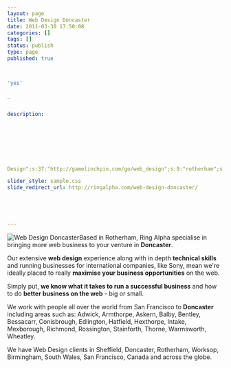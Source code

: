 ```yaml
---
layout: page
title: Web Design Doncaster
date: 2011-03-30 17:50:08
categories: []
tags: []
status: publish
type: page
published: true



'yes'

_


description:








Design";s:37:"http://gamelinchpin.com/go/web_design";s:9:"rotherham";s:22:"/web-design-rotherham/";s:9:"sheffield";s:22:"/web-design-sheffield/";s:9:"doncaster";s:22:"/web-design-doncaster/";}s:4:"time";i:1422504702;}

slider_style: sample.css
slide_redirect_url: http://ringalpha.com/web-design-doncaster/





---
```

![Web Design
Doncaster](assets/frenchgate-e1301507291969-150x150.jpg "Web Design Doncaster")Based
in Rotherham, Ring Alpha specialise in bringing more web business to
your venture in **Doncaster**.

Our extensive **web design** experience along with in depth **technical
skills** and running businesses for international companies, like Sony,
mean we're ideally placed to really **maximise your business
opportunities** on the web.

Simply put, **we know what it takes to run a successful business** and
how to do **better business on the web** - big or small.

We work with people all over the world from San Francisco to
**Doncaster** including areas such
as: Adwick, Armthorpe, Askern, Balby,
Bentley, Bessacarr, Conisbrough, Edlington, Hatfield, Hexthorpe, Intake,
Mexborough, Richmond, Rossington, Stainforth, Thorne, Warmsworth,
Wheatley.

We have Web Design clients in Sheffield, Doncaster, Rotherham, Worksop,
Birmingham, South Wales, San Francisco, Canada and across the globe.
